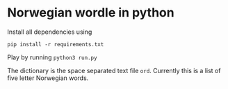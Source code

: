 # Norwegian wordle in python

Install all dependencies using

`pip install -r requirements.txt`

Play by running `python3 run.py`

The dictionary is the space separated text file `ord`. Currently this is a list of five letter Norwegian words. 
